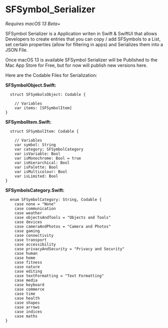 # SFSymbol_Serializer
*Requires macOS 13 Beta+*

SFSymbol Serializer is a Application writen in Swift & SwiftUI that allows Developers to create entries that you can copy / add SFSymbols to a List, 
set certain properties (allow for filtering in apps) and Serializes them into a JSON File.

Once macOS 13 is available SFSymbol Serializer will be Published to the Mac App Store for Free, but for now will publish new versions here.

Here are the Codable Files for Serialization:


**SFSymbolObject.Swift:**
```
  struct SFSymbolsObject: Codable {
    
    // Variables
    var items: [SFSymbolItem]
}
```

**SFSymbolItem.Swift:**

```
  struct SFSymbolItem: Codable {
    
    // Variables
    var symbol: String
    var category: SFSymbolCategory
    var isVariable: Bool
    var isMonochrome: Bool = true
    var isHierarchical: Bool
    var isPalette: Bool
    var isMulticolour: Bool
    var isLimited: Bool
}

```

**SFSymbolsCategory.Swift:**

```
  enum SFSymbolCategory: String, Codable {
    case none = "None"
    case communication
    case weather
    case objectsAndTools = "Objects and Tools"
    case devices
    case cameraAndPhotos = "Camera and Photos"
    case gaming
    case connectivity
    case transport
    case accessibility
    case privacyAndSecurity = "Privacy and Security"
    case human
    case home
    case fitness
    case nature
    case editing
    case textFormatting = "Text Formatting"
    case media
    case keyboard
    case commerce
    case time
    case health
    case shapes
    case arrows
    case indices
    case maths
}
```
